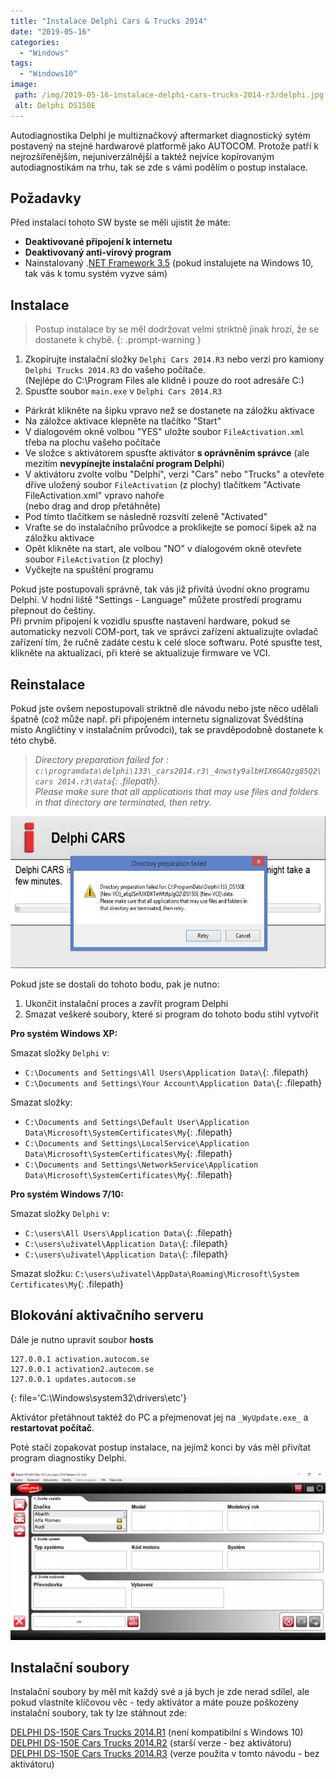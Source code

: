 ```yaml
---
title: "Instalace Delphi Cars & Trucks 2014"
date: "2019-05-16"
categories: 
  - "Windows"
tags: 
  - "Windows10"
image: 
 path: /img/2019-05-16-instalace-delphi-cars-trucks-2014-r3/delphi.jpg
 alt: Delphi DS150E
---
```


Autodiagnostika Delphi je multiznačkový aftermarket diagnostický sytém postavený na stejné hardwarové platformě jako AUTOCOM. Protože patří k nejrozšířenějším, nejuniverzálnější a taktéž nejvíce kopírovaným autodiagnostikám na trhu, tak se zde s vámi podělím o postup instalace.

## Požadavky

Před instalací tohoto SW byste se měli ujistit že máte:

- **Deaktivované připojení k internetu**
- **Deaktivovaný anti-virový program**
- Nainstalovaný .[NET Framework 3.5](https://www.microsoft.com/cs-cz/download/details.aspx?id=25150) (pokud instalujete na Windows 10, tak vás k tomu systém vyzve sám)

## Instalace

> Postup instalace by se měl dodržovat velmi striktně jinak hrozí, že se dostanete k chybě.
{: .prompt-warning }

1. Zkopírujte instalační složky `Delphi Cars 2014.R3` nebo verzi pro kamiony `Delphi Trucks 2014.R3` do vašeho počítače.  
    (Nejlépe do C:\Program Files ale klidně i pouze do root adresáře C:\)
2. Spusťte soubor `main.exe` v `Delphi Cars 2014.R3`

- Párkrát klikněte na šipku vpravo než se dostanete na záložku aktivace
- Na záložce aktivace klepněte na tlačítko "Start"
- V dialogovém okně volbou "YES" uložte soubor `FileActivation.xml` třeba na plochu vašeho počítače
- Ve složce s aktivátorem spusťte aktivátor **s oprávněním správce** (ale mezitím **nevypínejte instalační program Delphi**)
- V aktivátoru zvolte volbu "Delphi", verzi "Cars" nebo "Trucks" a otevřete dříve uložený soubor `FileActivation` (z plochy) tlačítkem "Activate FileActivation.xml" vpravo nahoře  
    (nebo drag and drop přetáhněte)
- Pod tímto tlačítkem se následně rozsvítí zeleně "Activated"
- Vraťte se do instalačního průvodce a proklikejte se pomocí šipek až na záložku aktivace
- Opět klikněte na start, ale volbou "NO" v dialogovém okně otevřete soubor `FileActivation` (z plochy)
- Vyčkejte na spuštění programu

Pokud jste postupovali správně, tak vás již přivítá úvodní okno programu Delphi. V hodní liště "Settings - Language" můžete prostředí programu přepnout do češtiny.  
Při prvním připojení k vozidlu spusťte nastavení hardware, pokud se automaticky nezvolí COM-port, tak ve správci zařízení aktualizujte ovladač zařízení tím, že ručně zadáte cestu k celé sloce softwaru. Poté spusťte test, klikněte na aktualizaci, při které se aktualizuje firmware ve VCI.

## Reinstalace

Pokud jste ovšem nepostupovali striktně dle návodu nebo jste něco udělali špatně (což může např. při připojeném internetu signalizovat Švédština místo Angličtiny v instalačním průvodci), tak se pravděpodobně dostanete k této chybě.

> _Directory preparation failed for : `c:\programdata\delphi\133\_cars2014.r3\_4nwsty9albHIX6GAQzg85Q2\cars 2014.r3\data`{: .filepath}._  
> _Please make sure that all applications that may use files and folders in that directory are terminated, then retry._

![error](/img/2019-05-16-instalace-delphi-cars-trucks-2014-r3/errror.jpg)

Pokud jste se dostali do tohoto bodu, pak je nutno:

1. Ukončit instalační proces a zavřít program Delphi
2. Smazat veškeré soubory, které si program do tohoto bodu stihl vytvořit

**Pro systém Windows XP:**

Smazat složky `Delphi` v: 
- `C:\Documents and Settings\All Users\Application Data\`{: .filepath} 
- `C:\Documents and Settings\Your Account\Application Data\`{: .filepath}

Smazat složky: 
- `C:\Documents and Settings\Default User\Application Data\Microsoft\SystemCertificates\My`{: .filepath} 
- `C:\Documents and Settings\LocalService\Application Data\Microsoft\SystemCertificates\My`{: .filepath} 
- `C:\Documents and Settings\NetworkService\Application Data\Microsoft\SystemCertificates\My`{: .filepath}

**Pro systém Windows 7/10:**

Smazat složky `Delphi` v: 
- `C:\users\All Users\Application Data\`{: .filepath}
- `C:\users\uživatel\Application Data\`{: .filepath}
- `C:\users\uživatel\Application Data\`{: .filepath}

Smazat složku: `C:\users\uživatel\AppData\Roaming\Microsoft\System Certificates\My`{: .filepath}

## Blokování aktivačního serveru

Dále je nutno upravit soubor **hosts**

```
127.0.0.1 activation.autocom.se
127.0.0.1 activation2.autocom.se
127.0.0.1 updates.autocom.se
```
{: file='C:\Windows\system32\drivers\etc'}

Aktivátor přetáhnout taktéž do PC a přejmenovat jej na `_WyUpdate.exe_` a **restartovat počítač**.

Poté stačí zopakovat postup instalace, na jejímž konci by vás měl přivítat program diagnostiky Delphi.

![ds150e](/img/2019-05-16-instalace-delphi-cars-trucks-2014-r3/ds150e.png)

## Instalační soubory

Instalační soubory by měl mít každý své a já bych je zde nerad sdílel, ale pokud vlastníte klíčovou věc - tedy aktivátor a máte pouze poškozeny instalační soubory, tak ty lze stáhnout zde:

[DELPHI DS-150E Cars Trucks 2014.R1](https://uloz.to/!kiLNAfS4V0wa/delphi-ds-150e-cars-trucks-2014-r1) (není kompatibilní s Windows 10)  
[DELPHI DS-150E Cars Trucks 2014.R2](https://www.ulozto.cz/!fT3Z9EMrQ/delphi-ds-150e-cars-trucks-2014-r2-rar) (starší verze - bez aktivátoru)  
[DELPHI DS-150E Cars Trucks 2014.R3](https://uloz.to/!biLXCfR6Vove/delphi-ds-150e-cars-trucks-2014-r3-7z) (verze použita v tomto návodu - bez aktivátoru)
